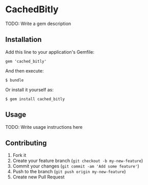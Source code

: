 # CachedBitly

TODO: Write a gem description

## Installation

Add this line to your application's Gemfile:

    gem 'cached_bitly'

And then execute:

    $ bundle

Or install it yourself as:

    $ gem install cached_bitly

## Usage

TODO: Write usage instructions here

## Contributing

1. Fork it
2. Create your feature branch (`git checkout -b my-new-feature`)
3. Commit your changes (`git commit -am 'Add some feature'`)
4. Push to the branch (`git push origin my-new-feature`)
5. Create new Pull Request

